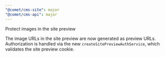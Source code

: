 ```yaml
---
"@comet/cms-site": major
"@comet/cms-api": major
---
```


Protect images in the site preview

The image URLs in the site preview are now generated as preview URLs.
Authorization is handled via the new `createSitePreviewAuthService`, which validates the site preview cookie.

